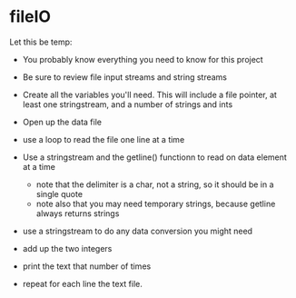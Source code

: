 # fileIO

Let this be temp:

* You probably know everything you need to know for this project

* Be sure to review file input streams and string streams

* Create all the variables you'll need. This will include a file pointer, at least one stringstream, and a number of strings and ints
*  Open up the data file
* use a loop to read the file one line at a time
* Use a stringstream and the getline() functionn to read on data element at a time
	* note that the delimiter is a char, not a string, so it should be in a single quote
	* note also that you may need temporary strings, because getline always returns strings
* use a stringstream to do any data conversion you might need
* add up the two integers
* print the text that number of times
* repeat for each line the text file.
